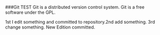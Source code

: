 ###Git TEST
Git is a distributed version control system.
Git is a free software under the GPL.

1st I edit something and committed to repository.2nd add something. 3rd change something.	New Edition committed.